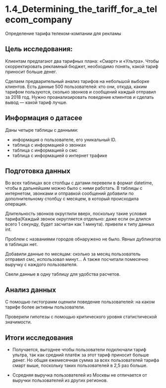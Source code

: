 # 1.4_Determining_the_tariff_for_a_telecom_company
Определение тарифа телеком-компании для рекламы

## Цель исследования:

Клиентам предлагают два тарифных плана: «Смарт» и «Ультра». Чтобы скорректировать рекламный бюджет, необходимо понять, какой тариф приносит больше денег.

Сделаем предварительный анализ тарифов на небольшой выборке клиентов. Есть данные 500 пользователей: кто они, откуда, каким тарифом пользуются, сколько звонков и сообщений каждый отправил за 2018 год. Нужно проанализировать поведение клиентов и сделать вывод — какой тариф лучше.


## Информация о датасее

Даны четыре таблицы с данными:
 - информация о пользователе, его уникальный ID. 
 - таблица с информацией о звонках
 - таблица с информацией о смс
 - таблица с информацией о интернет трафике


## Подготовка данных

 Во всех таблицах все столбцы с датами перевели в формат datetime, чтобы в дальнейшим можно было с ними работать. В таблицы с интернетом, звонками и отправкой сообщений добавили по дополнительному столбцу с месяцем, в который происходила операция.

Длительность звонков округлили вверх, поскольку такие условия тарифа(Каждый звонок округляется отдельно: даже если он длился всего 1 секунду, будет засчитан как 1 минута). привели к типу данных int.

Проблем с названиями городов обнаружено не было. Явных дубликатов в таблицах нет.

Добавили данные по месяцам: сколько за месяц пользователь отправил смс, использовал минут... А также посчитали помесячно выручку с каждого пользователя.

Свели данные в одну таблицу для удобства расчетов.

## Анализ данных

С помощью гистограмм оценили поведение пользователей: на каком тарифе более активны пользователи.

Проверили гипотезы с помощью критического уровня статистической значимости.


## Итоги исследования

- Получается, выгоднее чтобы пользователи подключали тариф ультра, так как средний платёж за этот тариф приносит больше денег. Но общая ежемесячная сумма за всех пользователей тарифа смарт выше, поскольку таких пользователей в 2,5 раз больше.

- Ссредняя выручка пользователей из Москвы не отличается от выручки пользователей из других регионов.


